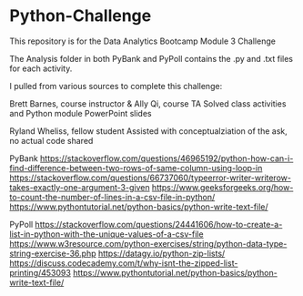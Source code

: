 # Python-Challenge
This repository is for the Data Analytics Bootcamp Module 3 Challenge

The Analysis folder in both PyBank and PyPoll contains the .py and .txt files for each activity.

I pulled from various sources to complete this challenge:

Brett Barnes, course instructor & Ally Qi, course TA
  Solved class activities and Python module PowerPoint slides

Ryland Wheliss, fellow student
  Assisted with conceptualziation of the ask, no actual code shared

PyBank
  https://stackoverflow.com/questions/46965192/python-how-can-i-find-difference-between-two-rows-of-same-column-using-loop-in
  https://stackoverflow.com/questions/66737060/typeerror-writer-writerow-takes-exactly-one-argument-3-given
  https://www.geeksforgeeks.org/how-to-count-the-number-of-lines-in-a-csv-file-in-python/
  https://www.pythontutorial.net/python-basics/python-write-text-file/

PyPoll
  https://stackoverflow.com/questions/24441606/how-to-create-a-list-in-python-with-the-unique-values-of-a-csv-file
  https://www.w3resource.com/python-exercises/string/python-data-type-string-exercise-36.php
  https://datagy.io/python-zip-lists/
  https://discuss.codecademy.com/t/why-isnt-the-zipped-list-printing/453093
  https://www.pythontutorial.net/python-basics/python-write-text-file/
